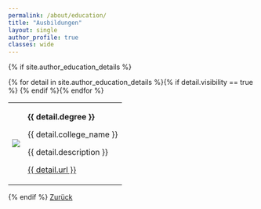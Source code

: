 ```yaml
---
permalink: /about/education/
title: "Ausbildungen"
layout: single
author_profile: true
classes: wide
---
```


{% if site.author_education_details %}
<table>
{% for detail in site.author_education_details %}{% if detail.visibility == true %}
  <tr>
    <td class="td_about_img"><img src="{{ site.url }}{{ site.baseurl }}/assets/images/about/{{ detail.logo }}"/></td>
    <td class="td_about_text">
      <p><b>{{ detail.degree }}</b></p>
      <p>{{ detail.college_name }}</p>
      <p>{{ detail.description }}</p>
      <p><a class="btn btn--primary" href="{{ detail.url }}" target="_blank">{{ detail.url }}</a></p>
    </td>
  </tr>
{% endif %}{% endfor %}
</table>
{% endif %}
<a href="/about/" class="btn btn--primary">Zurück</a>